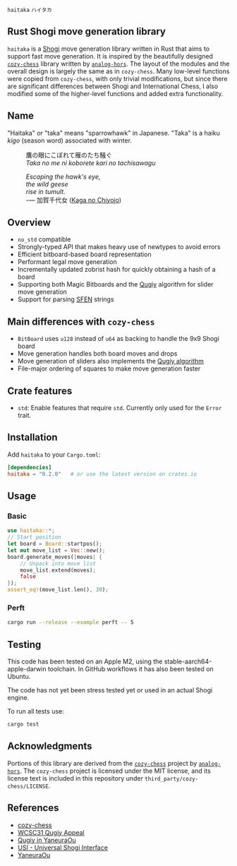 `haitaka` `ハイタカ`

## Rust Shogi move generation library

`haitaka` is a [Shogi](https://en.wikipedia.org/wiki/Shogi) move generation library written in Rust that aims to support fast move generation.
It is inspired by the beautifully designed [`cozy-chess`](https://github.com/analog-hors/cozy-chess) library written by [`analog-hors`](https://github.com/analog-hors). 
The layout of the modules and the overall design is largely the same as in `cozy-chess`. Many low-level functions were copied from `cozy-chess`, with only trivial modifications, but since there are significant differences between Shogi and International Chess, I also modified some of the higher-level functions and added extra functionality.

## Name

"Haitaka" or "taka" means "sparrowhawk" in Japanese. "Taka" is a haiku _kigo_ (season word) associated with winter.

   鷹の眼​にこぼれて雁のたち騒ぐ<br>
   _Taka no me ni koborete kari no tachisawagu_

   _​Escaping the hawk's eye,<br>
   the wild geese<br>
   rise in tumult._<br>
   -— 加賀千代女 ([Kaga no Chiyojo](https://en.wikipedia.org/wiki/Fukuda_Chiyo-ni))

## Overview
- `no_std` compatible
- Strongly-typed API that makes heavy use of newtypes to avoid errors
- Efficient bitboard-based board representation
- Performant legal move generation
- Incrementally updated zobrist hash for quickly obtaining a hash of a board
- Supporting both Magic Bitboards and the [Qugiy](https://www.apply.computer-shogi.org/wcsc31/appeal/Qugiy/appeal.pdf) algorithm for slider move generation
- Support for parsing [SFEN](https://en.wikipedia.org/wiki/Shogi_notation#SFEN) strings

## Main differences with `cozy-chess`
- `BitBoard` uses `u128` instead of `u64` as backing to handle the 9x9 Shogi board
- Move generation handles both board moves and drops
- Move generation of sliders also implements the [Qugiy algorithm](https://yaneuraou.yaneu.com/2021/12/03/qugiys-jumpy-effect-code-complete-guide/)
- File-major ordering of squares to make move generation faster

## Crate features
- `std`: Enable features that require `std`. Currently only used for the `Error` trait.

## Installation
Add `haitaka` to your `Cargo.toml`:
```toml
[dependencies]
haitaka = "0.2.0"   # or use the latest version on crates.io
```

## Usage

### Basic 
```rust
use haitaka::*;
// Start position
let board = Board::startpos();
let mut move_list = Vec::new();
board.generate_moves(|moves| {
    // Unpack into move list
    move_list.extend(moves);
    false
});
assert_eq!(move_list.len(), 30);
```

### Perft
```bash
cargo run --release --example perft -- 5
```

## Testing

This code has been tested on an Apple M2, using the stable-aarch64-apple-darwin toolchain. In
GitHub workflows it has also been tested on Ubuntu.

The code has not yet been stress tested yet or used in an actual Shogi engine.

To run all tests use:
```bash
cargo test
```

## Acknowledgments
Portions of this library are derived from the [`cozy-chess`](https://github.com/analog-hors/cozy-chess) project by [`analog-hors`](https://github.com/analog-hors). The `cozy-chess` project is licensed under the MIT license, and its license text is included in this repository under `third_party/cozy-chess/LICENSE`.

## References
- [cozy-chess](https://github.com/analog-hors/cozy-chess)
- [WCSC31 Qugiy Appeal](https://www.apply.computer-shogi.org/wcsc31/appeal/Qugiy/appeal.pdf)
- [Qugiy in YaneuraOu](https://yaneuraou.yaneu.com/2021/12/03/qugiys-jumpy-effect-code-complete-guide/)
- [USI - Universal Shogi Interface](http://hgm.nubati.net/usi.html)
- [YaneuraOu](https://github.com/yaneurao/YaneuraOu)
